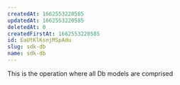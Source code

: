 ```yaml
---
createdAt: 1662553220585
updatedAt: 1662553220585
deletedAt: 0
createdFirstAt: 1662553220585
id: EaUtKlKsnjMSpAdu
slug: sdk-db
name: sdk-db
---
```



























































This is the operation where all Db models are comprised
